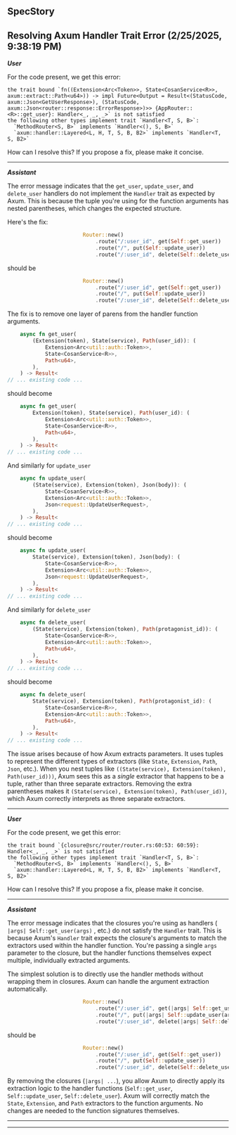 ## SpecStory

## Resolving Axum Handler Trait Error (2/25/2025, 9:38:19 PM)

_**User**_

For the code present, we get this error:
```
the trait bound `fn((Extension<Arc<Token>>, State<CosanService<R>>, axum::extract::Path<u64>)) -> impl Future<Output = Result<(StatusCode, axum::Json<GetUserResponse>), (StatusCode, axum::Json<router::response::ErrorResponse>)>> {AppRouter::<R>::get_user}: Handler<_, _, _>` is not satisfied
the following other types implement trait `Handler<T, S, B>`:
  `MethodRouter<S, B>` implements `Handler<(), S, B>`
  `axum::handler::Layered<L, H, T, S, B, B2>` implements `Handler<T, S, B2>`
```
How can I resolve this? If you propose a fix, please make it concise.

---

_**Assistant**_

The error message indicates that the `get_user`, `update_user`, and `delete_user` handlers do not implement the `Handler` trait as expected by Axum. This is because the tuple you're using for the function arguments has nested parentheses, which changes the expected structure.

Here's the fix:

```rust:router/router.rs
                        Router::new()
                            .route("/:user_id", get(Self::get_user))
                            .route("/", put(Self::update_user))
                            .route("/:user_id", delete(Self::delete_user))
```
should be
```rust:router/router.rs
                        Router::new()
                            .route("/:user_id", get(Self::get_user))
                            .route("/", put(Self::update_user))
                            .route("/:user_id", delete(Self::delete_user))
```
The fix is to remove one layer of parens from the handler function arguments.

```rust:router/router.rs
    async fn get_user(
        (Extension(token), State(service), Path(user_id)): (
            Extension<Arc<util::auth::Token>>,
            State<CosanService<R>>,
            Path<u64>,
        ),
    ) -> Result<
// ... existing code ...
```
should become
```rust:router/router.rs
    async fn get_user(
        Extension(token), State(service), Path(user_id): (
            Extension<Arc<util::auth::Token>>,
            State<CosanService<R>>,
            Path<u64>,
        ),
    ) -> Result<
// ... existing code ...
```
And similarly for `update_user`
```rust:router/router.rs
    async fn update_user(
        (State(service), Extension(token), Json(body)): (
            State<CosanService<R>>,
            Extension<Arc<util::auth::Token>>,
            Json<request::UpdateUserRequest>,
        ),
    ) -> Result<
// ... existing code ...
```
should become
```rust:router/router.rs
    async fn update_user(
        State(service), Extension(token), Json(body): (
            State<CosanService<R>>,
            Extension<Arc<util::auth::Token>>,
            Json<request::UpdateUserRequest>,
        ),
    ) -> Result<
// ... existing code ...
```
And similarly for `delete_user`
```rust:router/router.rs
    async fn delete_user(
        (State(service), Extension(token), Path(protagonist_id)): (
            State<CosanService<R>>,
            Extension<Arc<util::auth::Token>>,
            Path<u64>,
        ),
    ) -> Result<
// ... existing code ...
```
should become
```rust:router/router.rs
    async fn delete_user(
        State(service), Extension(token), Path(protagonist_id): (
            State<CosanService<R>>,
            Extension<Arc<util::auth::Token>>,
            Path<u64>,
        ),
    ) -> Result<
// ... existing code ...
```
The issue arises because of how Axum extracts parameters. It uses tuples to represent the different types of extractors (like `State`, `Extension`, `Path`, `Json`, etc.). When you nest tuples like `((State(service), Extension(token), Path(user_id)))`, Axum sees this as a *single* extractor that happens to be a tuple, rather than three separate extractors. Removing the extra parentheses makes it `(State(service), Extension(token), Path(user_id))`, which Axum correctly interprets as three separate extractors.


---

_**User**_

For the code present, we get this error:
```
the trait bound `{closure@src/router/router.rs:60:53: 60:59}: Handler<_, _, _>` is not satisfied
the following other types implement trait `Handler<T, S, B>`:
  `MethodRouter<S, B>` implements `Handler<(), S, B>`
  `axum::handler::Layered<L, H, T, S, B, B2>` implements `Handler<T, S, B2>`
```
How can I resolve this? If you propose a fix, please make it concise.

---

_**Assistant**_

The error message indicates that the closures you're using as handlers ( `|args| Self::get_user(args)` , etc.) do not satisfy the `Handler` trait. This is because Axum's `Handler` trait expects the closure's arguments to match the extractors used within the handler function. You're passing a single `args` parameter to the closure, but the handler functions themselves expect multiple, individually extracted arguments.

The simplest solution is to directly use the handler methods without wrapping them in closures. Axum can handle the argument extraction automatically.

```rust:router/router.rs
                        Router::new()
                            .route("/:user_id", get(|args| Self::get_user(args)))
                            .route("/", put(|args| Self::update_user(args)))
                            .route("/:user_id", delete(|args| Self::delete_user(args)))
```
should be
```rust:router/router.rs
                        Router::new()
                            .route("/:user_id", get(Self::get_user))
                            .route("/", put(Self::update_user))
                            .route("/:user_id", delete(Self::delete_user))
```

By removing the closures (`|args| ...`), you allow Axum to directly apply its extraction logic to the handler functions (`Self::get_user`, `Self::update_user`, `Self::delete_user`). Axum will correctly match the `State`, `Extension`, and `Path` extractors to the function arguments. No changes are needed to the function signatures themselves.


---



---

